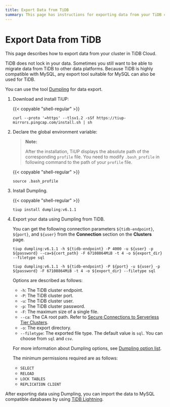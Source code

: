 ```yaml
---
title: Export Data from TiDB
summary: This page has instructions for exporting data from your TiDB cluster in TiDB Cloud.
---
```


# Export Data from TiDB

This page describes how to export data from your cluster in TiDB Cloud.

TiDB does not lock in your data. Sometimes you still want to be able to migrate data from TiDB to other data platforms. Because TiDB is highly compatible with MySQL, any export tool suitable for MySQL can also be used for TiDB.

You can use the tool [Dumpling](/dumpling-overview.md) for data export.

1. Download and install TiUP:

    {{< copyable "shell-regular" >}}

    ```shell
    curl --proto '=https' --tlsv1.2 -sSf https://tiup-mirrors.pingcap.com/install.sh | sh
    ```

2. Declare the global environment variable:

    > **Note:**
    >
    > After the installation, TiUP displays the absolute path of the corresponding `profile` file. You need to modify `.bash_profile` in following command to the path of your `profile` file.

    {{< copyable "shell-regular" >}}

    ```shell
    source .bash_profile
    ```

3. Install Dumpling.

    {{< copyable "shell-regular" >}}

    ```shell
    tiup install dumpling:v6.1.1
    ```

4. Export your data using Dumpling from TiDB. 

    You can get the following connection parameters `${tidb-endpoint}`, `${port}`, and `${user}` from the **Connection** section on the **Clusters** page.

    <SimpleTab>

    <div label="Serverless Tier">

    ```shell
    tiup dumpling:v6.1.1 -h ${tidb-endpoint} -P 4000 -u ${user} -p ${password} --ca=${cert_path} -F 67108864MiB -t 4 -o ${export_dir} --filetype sql
    ```

    </div>
    <div label="Dedicated Tier">

    ```shell
    tiup dumpling:v6.1.1 -h ${tidb-endpoint} -P ${port} -u ${user} -p ${password} -F 67108864MiB -t 4 -o ${export_dir} --filetype sql
    ```

    </div>
    </SimpleTab>

    Options are described as follows:

    - `-h`: The TiDB cluster endpoint.
    - `-P`: The TiDB cluster port.
    - `-u`: The TiDB cluster user.
    - `-p`: The TiDB cluster password.
    - `-F`: The maximum size of a single file.
    - `--ca`: The CA root path. Refer to [Secure Connections to Serverless Tier Clusters](/tidb-cloud/secure-connections-to-serverless-tier-clusters.md#where-is-the-ca-root-path-on-my-system).
    - `-o`: The export directory.
    - `--filetype`: The exported file type. The default value is `sql`. You can choose from `sql` and `csv`.

    For more information about Dumpling options, see [Dumpling option list](/dumpling-overview.md#option-list-of-dumpling).

    The minimum permissions required are as follows:

    - `SELECT`
    - `RELOAD`
    - `LOCK TABLES`
    - `REPLICATION CLIENT`

After exporting data using Dumpling, you can import the data to MySQL compatible databases by using [TiDB Lightning](https://docs.pingcap.com/tidb/stable/tidb-lightning-overview).
